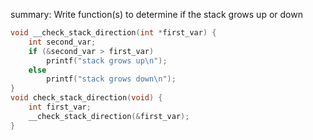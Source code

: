 summary: Write function(s) to determine if the stack grows up or down

```c
void __check_stack_direction(int *first_var) {
    int second_var;
    if (&second_var > first_var)
        printf("stack grows up\n");
    else
        printf("stack grows down\n");
}
void check_stack_direction(void) {
    int first_var;
    __check_stack_direction(&first_var);
}
```
